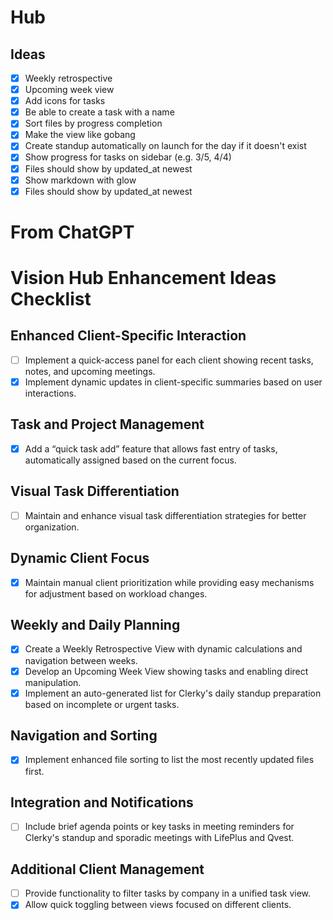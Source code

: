 # Hub

## Ideas

- [x] Weekly retrospective
- [x] Upcoming week view
- [x] Add icons for tasks
- [x] Be able to create a task with a name
- [x] Sort files by progress completion
- [x] Make the view like gobang
- [x] Create standup automatically on launch for the day if it doesn't exist
- [x] Show progress for tasks on sidebar (e.g. 3/5, 4/4)
- [x] Files should show by updated_at newest
- [x] Show markdown with glow
- [x] Files should show by updated_at newest

# From ChatGPT

# Vision Hub Enhancement Ideas Checklist

## Enhanced Client-Specific Interaction
- [ ] Implement a quick-access panel for each client showing recent tasks, notes, and upcoming meetings.
- [x] Implement dynamic updates in client-specific summaries based on user interactions.

## Task and Project Management
- [x] Add a “quick task add” feature that allows fast entry of tasks, automatically assigned based on the current focus.

## Visual Task Differentiation
- [ ] Maintain and enhance visual task differentiation strategies for better organization.

## Dynamic Client Focus
- [x] Maintain manual client prioritization while providing easy mechanisms for adjustment based on workload changes.

## Weekly and Daily Planning
- [x] Create a Weekly Retrospective View with dynamic calculations and navigation between weeks.
- [x] Develop an Upcoming Week View showing tasks and enabling direct manipulation.
- [x] Implement an auto-generated list for Clerky's daily standup preparation based on incomplete or urgent tasks.

## Navigation and Sorting
- [x] Implement enhanced file sorting to list the most recently updated files first.

## Integration and Notifications
- [ ] Include brief agenda points or key tasks in meeting reminders for Clerky's standup and sporadic meetings with LifePlus and Qvest.

## Additional Client Management
- [ ] Provide functionality to filter tasks by company in a unified task view.
- [x] Allow quick toggling between views focused on different clients.
